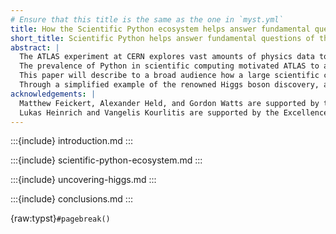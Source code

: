 ```yaml
---
# Ensure that this title is the same as the one in `myst.yml`
title: How the Scientific Python ecosystem helps answer fundamental questions of the Universe
short_title: Scientific Python helps answer fundamental questions of the Universe
abstract: |
  The ATLAS experiment at CERN explores vast amounts of physics data to answer the most fundamental questions of the Universe.
  The prevalence of Python in scientific computing motivated ATLAS to adopt it for its data analysis workflows while enhancing users' experience.
  This paper will describe to a broad audience how a large scientific collaboration leverages the power of the Scientific Python ecosystem to tackle domain-specific challenges and advance our understanding of the Cosmos.
  Through a simplified example of the renowned Higgs boson discovery, attendees will gain insights into the utilization of Python libraries to discriminate a signal in immersive noise, through tasks such as data cleaning, feature engineering, statistical interpretation and visualization at scale.
acknowledgements: |
  Matthew Feickert, Alexander Held, and Gordon Watts are supported by the U.S. National Science Foundation (NSF) under Cooperative Agreement OAC-1836650 and PHY-2323298 (IRIS-HEP).
  Lukas Heinrich and Vangelis Kourlitis are supported by the Excellence Cluster ORIGINS, which is funded by the Deutsche Forschungsgemeinschaft (DFG, German Research Foundation) under Germany's Excellence Strategy - EXC-2094-390783311 and by the German Federal Ministry of Education and Research Project 05H2021 (ErUM-FSP T02) - "Run 3 von ATLAS am LHC: Analysis Infrastructure for the ATLAS Detektor at the LHC".
---
```


:::{include} introduction.md
:::

:::{include} scientific-python-ecosystem.md
:::

:::{include} uncovering-higgs.md
:::

:::{include} conclusions.md
:::

{raw:typst}`#pagebreak()`
